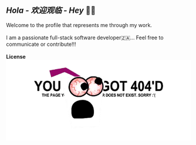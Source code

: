 ***Hola - 欢迎观临 - Hey*** 👋🏻
-----------------------------------

Welcome to the profile that represents me through my work. 
<br>
<br> 
I am a passionate full-stack software developer🇿🇦... Feel free to communicate or contribute!!!  
<br>
**License**
![Alt text](/404.png "You just got 404'd")
